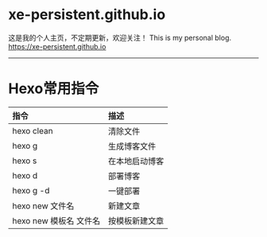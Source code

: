 # xe-persistent.github.io
这是我的个人主页，不定期更新，欢迎关注！
This is my personal blog.
https://xe-persistent.github.io

---
# Hexo常用指令
指令|描述
|:---|:---|
hexo clean | 清除文件
hexo g | 生成博客文件
hexo s | 在本地启动博客
hexo d | 部署博客
hexo g -d | 一键部署
hexo new 文件名 | 新建文章
hexo new 模板名 文件名 | 按模板新建文章
